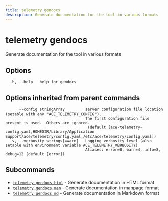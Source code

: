 ```yaml
---
title: telemetry gendocs
description: Generate documentation for the tool in various formats
---
```


<!--
This documentation is auto generated by a script.
Please do not edit this file directly.
-->

<!-- markdownlint-disable-next-line single-title -->
# telemetry gendocs

Generate documentation for the tool in various formats

## Options

```plaintext
  -h, --help   help for gendocs
```

## Options inherited from parent commands

```plaintext
      --config stringArray         server configuration file location (setable with env "ACE_TELEMETRY_CONFIG"). 
                                   The first configuration file present is used.  Others are ignored.
                                    (default [ace-telemetry-config.yaml,HOMEDIR/Library/Application Support/ace/telemetry/config.yaml,/etc/ace/telemetry/config.yaml])
  -v, --verbosity strings[=warn]   Logging verbosity level (also setable with environment variable ACE_TELEMETRY_VERBOSITY)
                                   Aliases: error=0, warn=4, info=8, debug=12 (default [error])
```

## Subcommands

- [`telemetry gendocs html`](html.md) - Generate documentation in HTML format
- [`telemetry gendocs man`](man.md) - Generate documentation in manpage format
- [`telemetry gendocs md`](md.md) - Generate documentation in Markdown format
